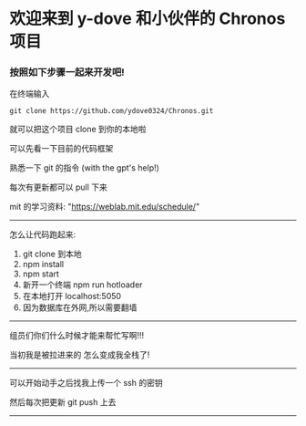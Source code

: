 # 欢迎来到 $\text{y-dove}$ 和小伙伴的 $\text{Chronos}$ 项目

### 按照如下步骤一起来开发吧!

在终端输入

```
git clone https://github.com/ydove0324/Chronos.git
```

就可以把这个项目 clone 到你的本地啦

可以先看一下目前的代码框架

熟悉一下 git 的指令 (with the gpt's help!)

每次有更新都可以 pull 下来

mit 的学习资料: "https://weblab.mit.edu/schedule/"

---

怎么让代码跑起来:

1. git clone 到本地
2. npm install
3. npm start
4. 新开一个终端 npm run hotloader
5. 在本地打开 localhost:5050
6. 因为数据库在外网,所以需要翻墙

---

组员们你们什么时候才能来帮忙写啊!!!

当初我是被拉进来的 怎么变成我全栈了!

---

可以开始动手之后找我上传一个 ssh 的密钥

然后每次把更新 git push 上去

---
